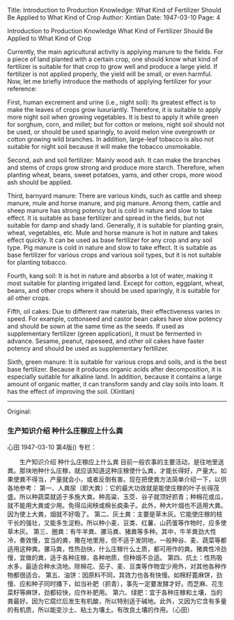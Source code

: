 Title: Introduction to Production Knowledge: What Kind of Fertilizer Should Be Applied to What Kind of Crop
Author: Xintian
Date: 1947-03-10
Page: 4

Introduction to Production Knowledge
What Kind of Fertilizer Should Be Applied to What Kind of Crop

Currently, the main agricultural activity is applying manure to the fields. For a piece of land planted with a certain crop, one should know what kind of fertilizer is suitable for that crop to grow well and produce a large yield. If fertilizer is not applied properly, the yield will be small, or even harmful. Now, let me briefly introduce the methods of applying fertilizer for your reference:

First, human excrement and urine (i.e., night soil): Its greatest effect is to make the leaves of crops grow luxuriantly. Therefore, it is suitable to apply more night soil when growing vegetables. It is best to apply it while green for sorghum, corn, and millet; but for cotton or melons, night soil should not be used, or should be used sparingly, to avoid melon vine overgrowth or cotton growing wild branches. In addition, large-leaf tobacco is also not suitable for night soil because it will make the tobacco unsmokable.

Second, ash and soil fertilizer: Mainly wood ash. It can make the branches and stems of crops grow strong and produce more starch. Therefore, when planting wheat, beans, sweet potatoes, yams, and other crops, more wood ash should be applied.

Third, barnyard manure: There are various kinds, such as cattle and sheep manure, mule and horse manure, and pig manure. Among them, cattle and sheep manure has strong potency but is cold in nature and slow to take effect. It is suitable as base fertilizer and spread in the fields, but not suitable for damp and shady land. Generally, it is suitable for planting grain, wheat, vegetables, etc. Mule and horse manure is hot in nature and takes effect quickly. It can be used as base fertilizer for any crop and any soil type. Pig manure is cold in nature and slow to take effect. It is suitable as base fertilizer for various crops and various soil types, but it is not suitable for planting tobacco.

Fourth, kang soil: It is hot in nature and absorbs a lot of water, making it most suitable for planting irrigated land. Except for cotton, eggplant, wheat, beans, and other crops where it should be used sparingly, it is suitable for all other crops.

Fifth, oil cakes: Due to different raw materials, their effectiveness varies in speed. For example, cottonseed and castor bean cakes have slow potency and should be sown at the same time as the seeds. If used as supplementary fertilizer (green application), it must be fermented in advance. Sesame, peanut, rapeseed, and other oil cakes have faster potency and should be used as supplementary fertilizer.

Sixth, green manure: It is suitable for various crops and soils, and is the best base fertilizer. Because it produces organic acids after decomposition, it is especially suitable for alkaline land. In addition, because it contains a large amount of organic matter, it can transform sandy and clay soils into loam. It has the effect of improving the soil. (Xintian)



<hr /> 

Original: 


### 生产知识介绍  种什么庄稼应上什么粪
心田
1947-03-10
第4版()
专栏：

　　生产知识介绍
    种什么庄稼应上什么粪
    目前一般农事的主要活动，是往地里送粪。那块地种什么庄稼，就应该知道这种庄稼使什么粪，才能长得好，产量大。如果使粪不得当，产量就会小，或者反倒有害。现在把使粪方法简单介绍一下，以供各地参考：
    第一、人粪尿（即大粪）：它的最大功效就是能使庄稼的叶子长得茂盛。所以种蔬菜就适于多施大粪。种高粱、玉茭、谷子就顶好抓青；种棉花或瓜，就不能用大粪或少用。免得瓜闹秧或棉长疯条子。此外，种大叶烟也不适用大粪。因为使上大粪，烟就不好吸了。
    第二、灰土粪：主要是草木灰。它能使庄稼的枝干长的强壮，又能多生淀粉。所以种小麦、豆类、红薯、山药蛋等作物时，应多使草木灰。
    第三、圈粪：有牛羊粪、骡马粪、猪粪等多种。其中，牛羊粪劲大性冷，奏效慢，宜当的粪，撒在地里用，但不适于发阴地，一般种谷、麦、蔬菜等都适用这种粪。骡马粪，性热劲快，什么庄稼什么土质，都可用作的粪。猪粪性冷劲慢，宜做的粪，适于各种庄稼，各种地质，但种烟不合适。
    第四、炕土：性热吸水多，最适合种水浇地。除棉花、茄子、麦、豆类等作物宜少用外，对其他各种作物都很适合。
    第五、油饼：因原料不同，其效力也各有快慢。如棉籽蓖麻饼，劲慢、应和种子同时播下，如当补肥（抓青），事先一定要发酵才好。而芝麻、花生菜籽等麻饼，劲都较快，应作补肥用。
    第六、绿肥：宜于各种庄稼和土壤，当的粪最好。因为它腐烂后发生有机酸，所以特别适于碱地。此外，又因为它含有多量的有机质，所以能变沙土、粘土为壤土。有改良土壤的作用。（心田）
